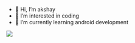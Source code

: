 - 👋 Hi, I’m akshay
- 👀 I’m interested in coding
- 🌱 I’m currently learning android development

![](https://hit.yhype.me/github/profile?user_id=99010755)
<!---
akshy69/akshy69 is a ✨ special ✨ repository because its `README.md` (this file) appears on your GitHub profile.
You can click the Preview link to take a look at your changes.
--->
